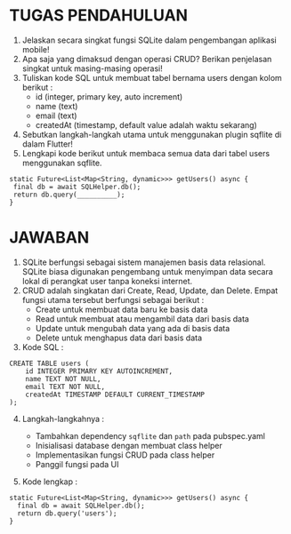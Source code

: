 # TUGAS PENDAHULUAN

1. Jelaskan secara singkat fungsi SQLite dalam pengembangan aplikasi mobile!
2. Apa saja yang dimaksud dengan operasi CRUD? Berikan penjelasan singkat untuk masing-masing operasi!
3. Tuliskan kode SQL untuk membuat tabel bernama users dengan kolom berikut :
    - id (integer, primary key, auto increment)
    - name (text)
    - email (text)
    - createdAt (timestamp, default value adalah waktu sekarang)
4. Sebutkan langkah-langkah utama untuk menggunakan plugin sqflite di dalam Flutter!
5. Lengkapi kode berikut untuk membaca semua data dari tabel users menggunakan sqflite.
```
static Future<List<Map<String, dynamic>>> getUsers() async {
 final db = await SQLHelper.db();
 return db.query(__________);
}
```

# JAWABAN

1. SQLite berfungsi sebagai sistem manajemen basis data relasional. SQLite biasa digunakan pengembang untuk menyimpan data secara lokal di perangkat user tanpa koneksi internet.
2. CRUD adalah singkatan dari Create, Read, Update, dan Delete. Empat fungsi utama tersebut berfungsi sebagai berikut :
    - Create untuk membuat data baru ke basis data
    - Read untuk membuat atau mengambil data dari basis data
    - Update untuk mengubah data yang ada di basis data
    - Delete untuk menghapus data dari basis data
3. Kode SQL :
```
CREATE TABLE users (
    id INTEGER PRIMARY KEY AUTOINCREMENT,
    name TEXT NOT NULL,
    email TEXT NOT NULL,
    createdAt TIMESTAMP DEFAULT CURRENT_TIMESTAMP
);
```
4. Langkah-langkahnya :
    - Tambahkan dependency `sqflite` dan `path` pada pubspec.yaml
    - Inisialisasi database dengan membuat class helper
    - Implementasikan fungsi CRUD pada class helper
    - Panggil fungsi pada UI

5. Kode lengkap :
```
static Future<List<Map<String, dynamic>>> getUsers() async {
  final db = await SQLHelper.db();
  return db.query('users');
}
```